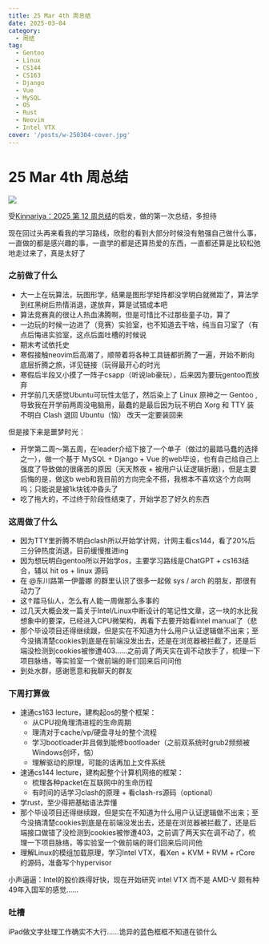 ```yaml
---
title: 25 Mar 4th 周总结
date: 2025-03-04
category:
  - 周结
tag:
  - Gentoo
  - Linux
  - CS144
  - CS163
  - Django
  - Vue
  - MySQL
  - OS
  - Rust
  - Neovim
  - Intel VTX
cover: '/posts/w-250304-cover.jpg'
---
```


# 25 Mar 4th 周总结

![](/posts/w-250304-cover.jpg)

受[Kinnariya：2025 第 12 周总结](https://zhuanlan.zhihu.com/p/32249476137)的启发，做的第一次总结，多担待

现在回过头再来看我的学习路线，欣慰的看到大部分时候没有勉强自己做什么事，一直做的都是感兴趣的事，一直学的都是还算热爱的东西，一直都还算是比较松弛地走过来了，真是太好了

### 之前做了什么

- 大一上在玩算法，玩图形学，结果是图形学矩阵都没学明白就微距了，算法学到红黑树后热情消退，遂放弃，算是试错成本吧
- 算法竞赛真的很让人热血沸腾啊，但是可惜比不过那些童子功，算了
- 一边玩的时候一边进了（竞赛）实验室，也不知道去干啥，纯当自习室了（有点后悔进实验室，这点后面吐槽的时候说
- 期末考试依托史
- 寒假接触neovim后高潮了，顺带着将各种工具链都折腾了一遍，开始不断向底层折腾之旅，详见链接（玩得最开心的时光
- 寒假后半段又小摸了一阵子csapp（听说lab豪玩），后来因为要玩gentoo而放弃
- 开学前几天感觉Ubuntu可玩性太低了，然后染上了 Linux 原神之一 Gentoo , 导致我在开学前两周没电脑用，最蠢的是最后因为玩不明白 Xorg 和 TTY 装不明白 Clash 退回 Ubuntu（恼） 改天一定要装回来

但是接下来是噩梦时光：
- 开学第二周～第五周，在leader介绍下接了一个单子（做过的最踏马蠢的选择之一），做一个基于 MySQL + Django + Vue 的web毕设，也有自己给自己上强度了导致做的很痛苦的原因（天天熬夜 + 被用户认证逻辑折磨），但是主要后悔的是，做这b web和我目前的方向完全不搭，我根本不喜欢这个方向啊呜；只能说是被1k块钱冲昏头了
- 吃了拖大的，不过终于阶段性结束了，开始学忍了好久的东西

### 这周做了什么

- 因为TTY里折腾不明白clash所以开始学计网，计网主看cs144，看了20%后三分钟热度消退，目前缓慢推进ing
- 因为想玩明白gentoo所以开始学os，主要学习路线是ChatGPT + cs163结合，辅以 hit os + linux 源码
- 在 @东川路第一伊蕾娜 的群里认识了很多一起做 sys / arch 的朋友，那很有动力了
- 这↑踏马仙人，怎么有人能一周做那么多事的
- 过几天大概会发一篇关于Intel/Linux中断设计的笔记性文章，这一块的水比我想象中的要深，已经进入CPU微架构，再看下去要开始看intel manual了（悲
- 那个毕设项目还得继续跟，但是实在不知道为什么用户认证逻辑做不出来；至今没搞清楚cookies到底是在前端没发出去，还是在浏览器被拦截了，还是后端没检测到cookies被惨遭403……之前调了两天实在调不动放手了，梳理一下项目脉络，等实验室一个做前端的哥们回来后问问他
- 到处水群，感谢愿意和我聊天的群友

### 下周打算做

- 速通cs163 lecture，建构起os的整个框架：
  - 从CPU视角理清进程的生命周期
  - 理清对于cache/vp/硬盘寻址的整个流程
  - 学习bootloader并且做到能修bootloader（之前双系统时grub2频频被Windows创坏，恼）
  - 理解驱动的原理，可能的话再加上文件系统
- 速通cs144 lecture，建构起整个计算机网络的框架：
  - 梳理各种packet在互联网中的生命历程
  - 有时间的话学习clash的原理 + 看clash-rs源码（optional）
- 学rust，至少得把基础语法弄懂
- 那个毕设项目还得继续跟，但是实在不知道为什么用户认证逻辑做不出来；至今没搞清楚cookies到底是在前端没发出去，还是在浏览器被拦截了，还是后端接口做错了没检测到cookies被惨遭403，之前调了两天实在调不动了，梳理一下项目脉络，等实验室一个做前端的哥们回来后问问他
- 理解Linux的模组加载原理，学习Intel VTX，看Xen + KVM + RVM + rCore的源码，准备写个hypervisor

小声逼逼：Intel的股价跌得好快，现在开始研究 intel VTX 而不是 AMD-V 颇有种49年入国军的感觉……

### 吐槽

iPad做文字处理工作确实不大行……诡异的蓝色框框不知道在锁什么
